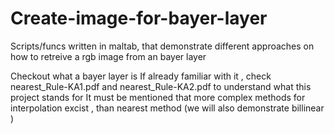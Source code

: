 # Create-image-for-bayer-layer
Scripts/funcs written in maltab, that demonstrate different approaches on how to retreive a rgb image from an bayer layer

Checkout what a bayer layer is
If already familiar with it , check nearest_Rule-KA1.pdf and nearest_Rule-KA2.pdf to understand what this project stands for
It must be mentioned that more complex methods for interpolation excist , than nearest method (we will also demonstrate billinear ) 

